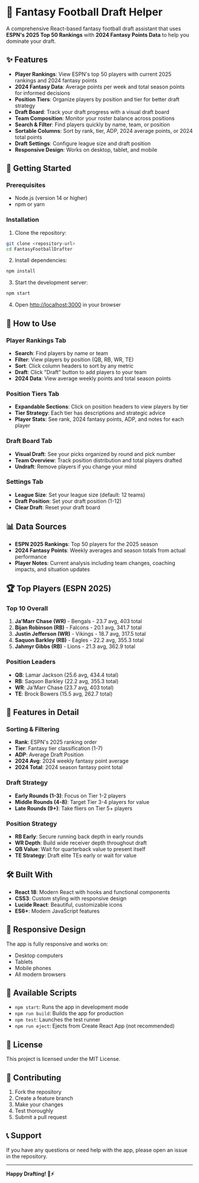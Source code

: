# 🏈 Fantasy Football Draft Helper

A comprehensive React-based fantasy football draft assistant that uses **ESPN's 2025 Top 50 Rankings** with **2024 Fantasy Points Data** to help you dominate your draft.

## ✨ Features

- **Player Rankings**: View ESPN's top 50 players with current 2025 rankings and 2024 fantasy points
- **2024 Fantasy Data**: Average points per week and total season points for informed decisions
- **Position Tiers**: Organize players by position and tier for better draft strategy
- **Draft Board**: Track your draft progress with a visual draft board
- **Team Composition**: Monitor your roster balance across positions
- **Search & Filter**: Find players quickly by name, team, or position
- **Sortable Columns**: Sort by rank, tier, ADP, 2024 average points, or 2024 total points
- **Draft Settings**: Configure league size and draft position
- **Responsive Design**: Works on desktop, tablet, and mobile

## 🚀 Getting Started

### Prerequisites
- Node.js (version 14 or higher)
- npm or yarn

### Installation
1. Clone the repository:
```bash
git clone <repository-url>
cd FantasyFootballDrafter
```

2. Install dependencies:
```bash
npm install
```

3. Start the development server:
```bash
npm start
```

4. Open [http://localhost:3000](http://localhost:3000) in your browser

## 🎯 How to Use

### Player Rankings Tab
- **Search**: Find players by name or team
- **Filter**: View players by position (QB, RB, WR, TE)
- **Sort**: Click column headers to sort by any metric
- **Draft**: Click "Draft" button to add players to your team
- **2024 Data**: View average weekly points and total season points

### Position Tiers Tab
- **Expandable Sections**: Click on position headers to view players by tier
- **Tier Strategy**: Each tier has descriptions and strategic advice
- **Player Stats**: See rank, 2024 fantasy points, ADP, and notes for each player

### Draft Board Tab
- **Visual Draft**: See your picks organized by round and pick number
- **Team Overview**: Track position distribution and total players drafted
- **Undraft**: Remove players if you change your mind

### Settings Tab
- **League Size**: Set your league size (default: 12 teams)
- **Draft Position**: Set your draft position (1-12)
- **Clear Draft**: Reset your draft board

## 📊 Data Sources

- **ESPN 2025 Rankings**: Top 50 players for the 2025 season
- **2024 Fantasy Points**: Weekly averages and season totals from actual performance
- **Player Notes**: Current analysis including team changes, coaching impacts, and situation updates

## 🏆 Top Players (ESPN 2025)

### Top 10 Overall
1. **Ja'Marr Chase (WR)** - Bengals - 23.7 avg, 403 total
2. **Bijan Robinson (RB)** - Falcons - 20.1 avg, 341.7 total
3. **Justin Jefferson (WR)** - Vikings - 18.7 avg, 317.5 total
4. **Saquon Barkley (RB)** - Eagles - 22.2 avg, 355.3 total
5. **Jahmyr Gibbs (RB)** - Lions - 21.3 avg, 362.9 total

### Position Leaders
- **QB**: Lamar Jackson (25.6 avg, 434.4 total)
- **RB**: Saquon Barkley (22.2 avg, 355.3 total)
- **WR**: Ja'Marr Chase (23.7 avg, 403 total)
- **TE**: Brock Bowers (15.5 avg, 262.7 total)

## 🎨 Features in Detail

### Sorting & Filtering
- **Rank**: ESPN's 2025 ranking order
- **Tier**: Fantasy tier classification (1-7)
- **ADP**: Average Draft Position
- **2024 Avg**: 2024 weekly fantasy point average
- **2024 Total**: 2024 season fantasy point total

### Draft Strategy
- **Early Rounds (1-3)**: Focus on Tier 1-2 players
- **Middle Rounds (4-8)**: Target Tier 3-4 players for value
- **Late Rounds (9+)**: Take fliers on Tier 5+ players

### Position Strategy
- **RB Early**: Secure running back depth in early rounds
- **WR Depth**: Build wide receiver depth throughout draft
- **QB Value**: Wait for quarterback value to present itself
- **TE Strategy**: Draft elite TEs early or wait for value

## 🛠️ Built With

- **React 18**: Modern React with hooks and functional components
- **CSS3**: Custom styling with responsive design
- **Lucide React**: Beautiful, customizable icons
- **ES6+**: Modern JavaScript features

## 📱 Responsive Design

The app is fully responsive and works on:
- Desktop computers
- Tablets
- Mobile phones
- All modern browsers

## 🚀 Available Scripts

- `npm start`: Runs the app in development mode
- `npm run build`: Builds the app for production
- `npm test`: Launches the test runner
- `npm run eject`: Ejects from Create React App (not recommended)

## 📄 License

This project is licensed under the MIT License.

## 🤝 Contributing

1. Fork the repository
2. Create a feature branch
3. Make your changes
4. Test thoroughly
5. Submit a pull request

## 📞 Support

If you have any questions or need help with the app, please open an issue in the repository.

---

**Happy Drafting! 🏈⚡**